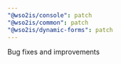 ```yaml
---
"@wso2is/console": patch
"@wso2is/common": patch
"@wso2is/dynamic-forms": patch
---
```


Bug fixes and improvements
